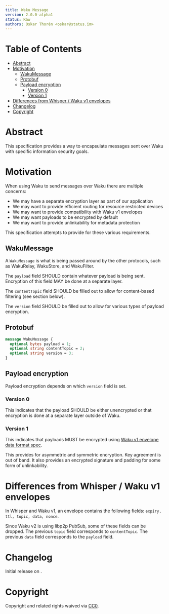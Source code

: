 ```yaml
---
title: Waku Message
version: 2.0.0-alpha1
status: Raw
authors: Oskar Thorén <oskar@status.im>
---
```


# Table of Contents

- [Abstract](#abstract)
- [Motivation](#motivation)
    - [WakuMessage](#wakumessage)
    - [Protobuf](#protobuf)
    - [Payload encryption](#payload-encryption)
        - [Version 0](#version-0)
        - [Version 1](#version-1)
- [Differences from Whisper / Waku v1 envelopes](#differences-from-whisper--waku-v1-envelopes)
- [Changelog](#changelog)
- [Copyright](#copyright)

# Abstract

This specification provides a way to encapsulate messages sent over Waku with specific information security goals.

# Motivation

When using Waku to send messages over Waku there are multiple concerns:
- We may have a separate encryption layer as part of our application
- We may want to provide efficient routing for resource restricted devices
- We may want to provide compatibility with Waku v1 envelopes
- We may want payloads to be encrypted by default
- We may want to provide unlinkability for metadata protection

This specification attempts to provide for these various requirements.

## WakuMessage

A `WakuMessage` is what is being passed around by the other protocols, such as WakuRelay, WakuStore, and WakuFilter.

The `payload` field SHOULD contain whatever payload is being sent. Encryption of this field MAY be done at a separate layer.

The `contentTopic` field SHOULD be filled out to allow for content-based filtering (see section below).

The `version` field SHOULD be filled out to allow for various types of payload encryption.

## Protobuf

```protobuf
message WakuMessage {
  optional bytes payload = 1;
  optional string contentTopic = 2;
  optional string version = 3;
}
```

## Payload encryption

Payload encryption depends on which `version` field is set.

### Version 0

This indicates that the payload SHOULD be either unencrypted or that encryption is done at a separate layer outside of Waku.

### Version 1

This indicates that payloads MUST be encrypted using [Waku v1 envelope data
format spec](../v1/envelope-data-format.md).

This provides for asymmetric and symmetric encryption. Key agreement is out of band. It also provides an encrypted signature and padding for some form of unlinkability.

# Differences from Whisper / Waku v1 envelopes

In Whisper and Waku v1, an envelope contains the following fields: `expiry, ttl,
topic, data, nonce`.

Since Waku v2 is using libp2p PubSub, some of these fields can be dropped. The previous `topic`
field corresponds to `contentTopic`. The previous `data` field corresponds to the `payload` field.

# Changelog

Initial release on [](TODO).

# Copyright

Copyright and related rights waived via
[CC0](https://creativecommons.org/publicdomain/zero/1.0/).
